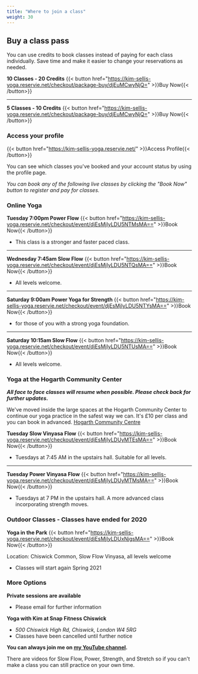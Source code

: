 ```yaml
---
title: "Where to join a class"
weight: 30
---
```


## Buy a class pass ##
You can use credits to book classes instead of paying for each class individually.  Save time and make it easier to change your reservations as needed.

**10 Classes - 20 Credits** {{< button href="https://kim-sellis-yoga.reservie.net/checkout/package-buy/djEuMCwyNjQ=" >}}Buy Now{{< /button>}}

---

**5 Classes - 10 Credits** {{< button href="https://kim-sellis-yoga.reservie.net/checkout/package-buy/djEuMCwyNjQ=" >}}Buy Now{{< /button>}}

### Access your profile 
{{< button href="https://kim-sellis-yoga.reservie.net/" >}}Access Profile{{< /button>}}

You can see which classes you've booked and your account status by using the profile page.



_You can book any of the following live classes by clicking the "Book Now" button to register and pay for classes._

### Online Yoga
    
**Tuesday 7:00pm Power Flow** {{< button href="https://kim-sellis-yoga.reservie.net/checkout/event/djEsMjIyLDU5NTMsMA==" >}}Book Now{{< /button>}}
  
 - This class is a stronger and faster paced class. 

---

 **Wednesday 7:45am Slow Flow** {{< button href="https://kim-sellis-yoga.reservie.net/checkout/event/djEsMjIyLDU5NTQsMA==" >}}Book Now{{< /button>}}

 - All levels welcome. 
  
---

**Saturday 9:00am Power Yoga for Strength** {{< button href="https://kim-sellis-yoga.reservie.net/checkout/event/djEsMjIyLDU5NTYsMA==" >}}Book Now{{< /button>}}
  
 - for those of you with a strong yoga foundation. 

---

**Saturday 10:15am Slow Flow**   {{< button href="https://kim-sellis-yoga.reservie.net/checkout/event/djEsMjIyLDU5NTUsMA==" >}}Book Now{{< /button>}}

 - All levels welcome. 




### Yoga at the Hogarth Community Center
**_All face to face classes will resume when possible.  Please check back for further updates._**

We've moved inside the large spaces at the Hogarth Community Center to continue our yoga practice in the safest way we can. It's £10 per class and you can book in advanced. [Hogarth Community Centre](https://hogarthtrust.org.uk)

**Tuesday Slow Vinyasa Flow** {{< button href="https://kim-sellis-yoga.reservie.net/checkout/event/djEsMjIyLDUyMTEsMA==" >}}Book Now{{< /button>}}

 - Tuesdays at 7:45 AM in the upstairs hall.  Suitable for all levels. 
 
 ---

**Tuesday Power Vinyasa Flow** {{< button href="https://kim-sellis-yoga.reservie.net/checkout/event/djEsMjIyLDUyMTMsMA==" >}}Book Now{{< /button>}}

 - Tuesdays at 7 PM in the upstairs hall.  A more advanced class incorporating strength moves. 


### Outdoor Classes - Classes have ended for 2020

**Yoga in the Park** {{< button href="https://kim-sellis-yoga.reservie.net/checkout/event/djEsMjIyLDUxNjgsMA==" >}}Book Now{{< /button>}}
 
Location: Chiswick Common, Slow Flow Vinyasa, all levels welcome
  - Classes will start again Spring 2021

### More Options

**Private sessions are available**
 - Please email for further information

**Yoga with Kim at Snap Fitness Chiswick** 
  - _500 Chiswick High Rd, Chiswick, London W4 5RG_
  - Classes have been cancelled until further notice 
    
**You can always join me on [my YouTube channel](https://www.youtube.com/channel/UCHH2vOSl0Qxpv7Lw9wv45Sg).**

There are videos for Slow Flow, Power, Strength, and Stretch so if you can't make a class you can still practice on your own time. 

